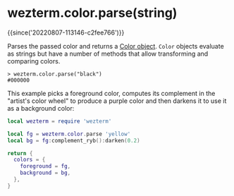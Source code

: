 # wezterm.color.parse(string)

{{since('20220807-113146-c2fee766')}}

Parses the passed color and returns a [Color
object](../color/index.md).  `Color` objects evaluate as strings but
have a number of methods that allow transforming and comparing
colors.

```
> wezterm.color.parse("black")
#000000
```

This example picks a foreground color, computes its complement in
the "artist's color wheel" to produce a purple color and then
darkens it to use it as a background color:

```lua
local wezterm = require 'wezterm'

local fg = wezterm.color.parse 'yellow'
local bg = fg:complement_ryb():darken(0.2)

return {
  colors = {
    foreground = fg,
    background = bg,
  },
}
```

